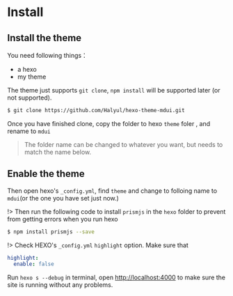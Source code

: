 # Install
## Install the theme
You need following things：
- a hexo
- my theme

The theme just supports `git clone`, `npm install` will be supported later (or not supported).
```` bash
$ git clone https://github.com/Halyul/hexo-theme-mdui.git
````

Once you have finished clone, copy the folder to hexo `theme` foler , and rename to `mdui`
> The folder name can be changed to whatever you want, but needs to match the name below.

## Enable the theme
Then open hexo's `_config.yml`, find `theme` and change to folloing name to `mdui`(or the one you have set just now.)

!> Then run the following code to install `prismjs` in the `hexo` folder to prevent from getting errors when you run hexo

```` bash
$ npm install prismjs --save
````

!> Check HEXO's `_config.yml` `highlight` option. Make sure that

```` yaml
highlight:
  enable: false
````

Run `hexo s --debug` in terminal, open [http://localhost:4000](http://localhost:4000) to make sure the site is running without any problems.
